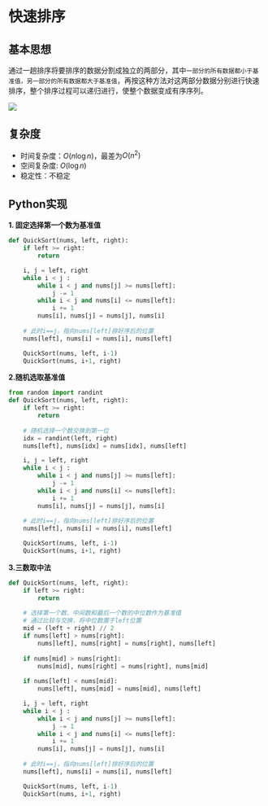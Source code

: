 # 快速排序

## 基本思想
通过一趟排序将要排序的数据分割成独立的两部分，其中`一部分的所有数据都小于基准值，另一部分的所有数据都大于基准值`，再按这种方法对这两部分数据分别进行快速排序，整个排序过程可以递归进行，使整个数据变成有序序列。

<img src="https://pic1.zhimg.com/v2-c411339b79f92499dcb7b5f304c826f4_b.webp">

## 复杂度
- 时间复杂度：$O(n\log n)$，最差为$O(n^2)$
- 空间复杂度: $O(\log n)$
- 稳定性：不稳定

## Python实现
**1. 固定选择第一个数为基准值**
```Python
def QuickSort(nums, left, right):
    if left >= right:
        return

    i, j = left, right
    while i < j :
        while i < j and nums[j] >= nums[left]:
            j -= 1
        while i < j and nums[i] <= nums[left]:
            i += 1
        nums[i], nums[j] = nums[j], nums[i]
    
    # 此时i==j，指向nums[left]排好序后的位置
    nums[left], nums[i] = nums[i], nums[left]

    QuickSort(nums, left, i-1)
    QuickSort(nums, i+1, right)
```

**2.随机选取基准值**
```Python
from random import randint
def QuickSort(nums, left, right):
    if left >= right:
        return
    
    # 随机选择一个数交换到第一位
    idx = randint(left, right)
    nums[left], nums[idx] = nums[idx], nums[left]

    i, j = left, right
    while i < j :
        while i < j and nums[j] >= nums[left]:
            j -= 1
        while i < j and nums[i] <= nums[left]:
            i += 1
        nums[i], nums[j] = nums[j], nums[i]
    
    # 此时i==j，指向nums[left]排好序后的位置
    nums[left], nums[i] = nums[i], nums[left]

    QuickSort(nums, left, i-1)
    QuickSort(nums, i+1, right)
```
**3.三数取中法**
```Python
def QuickSort(nums, left, right):
    if left >= right:
        return
    
    # 选择第一个数、中间数和最后一个数的中位数作为基准值
    # 通过比较与交换，将中位数置于left位置
    mid = (left + right) // 2
    if nums[left] > nums[right]:
        nums[left], nums[right] = nums[right], nums[left]
    
    if nums[mid] > nums[right]:
        nums[mid], nums[right] = nums[right], nums[mid]
    
    if nums[left] < nums[mid]:
        nums[left], nums[mid] = nums[mid], nums[left]

    i, j = left, right
    while i < j :
        while i < j and nums[j] >= nums[left]:
            j -= 1
        while i < j and nums[i] <= nums[left]:
            i += 1
        nums[i], nums[j] = nums[j], nums[i]
    
    # 此时i==j，指向nums[left]排好序后的位置
    nums[left], nums[i] = nums[i], nums[left]

    QuickSort(nums, left, i-1)
    QuickSort(nums, i+1, right)
```